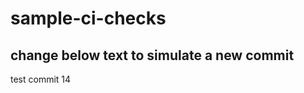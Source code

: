 # sample-ci-checks

change below text to simulate a new commit
---------------------

test commit 14